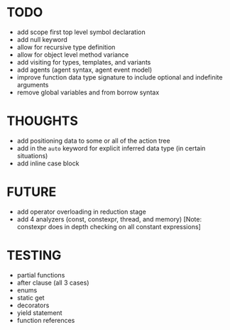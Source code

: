 # TODO

- add scope first top level symbol declaration
- add null keyword
- allow for recursive type definition
- allow for object level method variance
- add visiting for types, templates, and variants
- add agents (agent syntax, agent event model)
- improve function data type signature to include optional and indefinite arguments
- remove global variables and from borrow syntax

# THOUGHTS

- add positioning data to some or all of the action tree
- add in the `auto` keyword for explicit inferred data type (in certain situations)
- add inline case block

# FUTURE

- add operator overloading in reduction stage
- add 4 analyzers (const, constexpr, thread, and memory) [Note: constexpr does in depth checking on all constant expressions]

# TESTING

- partial functions
- after clause (all 3 cases)
- enums
- static get
- decorators
- yield statement
- function references
